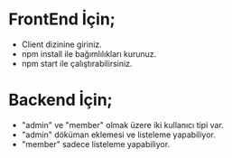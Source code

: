 
# FrontEnd İçin;
- Client dizinine giriniz.
- npm install ile bağımlılıkları kurunuz.
- npm start ile çalıştırabilirsiniz.

# Backend İçin;
- "admin" ve "member" olmak üzere iki kullanıcı tipi var.
- "admin" döküman eklemesi ve listeleme yapabiliyor.
- "member" sadece listeleme yapabiliyor.